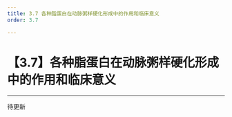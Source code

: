 ```yaml
---
title: 3.7 各种脂蛋白在动脉粥样硬化形成中的作用和临床意义
order: 3.7

---
```


# 【3.7】各种脂蛋白在动脉粥样硬化形成中的作用和临床意义

<kaodian :text="'生物化学检验记忆卡'" />

<!-- ######  第三章 脂代谢及高脂蛋白血症的检查

> 临床生化检验 -->

<beitiS/>

---

待更新

<!-- > 目前临床上开展的血脂测定项目包括 TC、TG、HDL-C、LDL-C、Lp（a）以及部分载脂蛋白如 ApoAI、ApoB 等。基本指标是 TC、TG、HDL-C 和 LDL-C。

## (1)胆固醇测定

<son :text="'生物化学检验记忆卡'" text1="(1)胆固醇、甘油三酯测定" :textOption="[['熟练掌握','专业知识','专业实践能力'],['熟练掌握','专业知识','专业实践能力'],['熟练掌握','专业知识','专业实践能力']]" />

::::tip

## (7)各种脂蛋白在动脉粥样硬化形成中的作用和临床意义

<son :text="'生物化学检验记忆卡'" text1="(5)各种脂蛋白在动脉粥样硬化形成中的作用和临床意义" :textOption="[['熟练掌握','相关专业知识','专业知识'],['熟练掌握','基础知识','相关专业知识'],['熟练掌握','基础知识','相关专业知识']]" />

### 七、血脂测定的标准化

血脂测定标准化要求实验室之间对胆固醇等项目的测定结果具有可比性，要求达到规定的准确度。
标准化工作的核心是准确的可溯源性，首先要建立一个可靠的参考系统，然后将准确性转移（传递）到常规测定中去。使常规测定结果可溯源到参考系统所提供的准确性基础上来。

表 3-3-5 为目前国内外公认的血脂与脂蛋白分析参考系统。
临床化学中参考血清（二极标准）要有通用性，但对试剂厂商生产的校准液只要求适用于某一特定的分析系统，而不是通用的。
心血管病流行病学研究需要对人群的血脂水平作国际间与地方间的横向比较，需要做到标准化。同一人群的血脂纵向研究，多中心协作研究及临床疗效观察中也要求对四项血脂测定做到标准化。临床上需要制定四项血脂的合适水平或异常水平的划分标准、治疗指针及治疗目标，也必须在血脂测定标准化的基础上进行。

表 3-3-5 血脂与脂蛋白测定的参考系统

| 项目     | 决定性方法    | 一级标准 | 参考方法 | 二级标准 |
| -------- | ------------- | -------- | -------- | -------- |
| TC       | ID-MS 法      |
| （NIST） | 纯胆固醇 NIST |

SRM911b
我国 BW09230a | ALBK（CDC）
HPLC 法（我国） | CDC 冰冻血清
NISTSRM909 SRM1951a CPA RM 026
我国 GBW138 |
| TG | ID-MS 法（NIST） | 三软脂酸酯
NIST SRM1959 | 二氯甲烷/硅酸/变色
酸法（CDC）（NCEP 推荐） | CDC 冰冻血清
NISTSRM1951a
CPA RM 026 |
| HDL-C | 无 | 无 | 超离心/肝素 Mn2+
ALBK 法（CDC）（NCEP 推荐） | CDC 冰冻血清
NISTSRM1951a
CPA RM 026 |
| LDL-C | 无 | 无 | β 定量法（CDC）（NCEP 推荐） | CDC 冰冻血清
NISTSRM1951a
CPA RM 026 |
| ApoAI | HPLC-MS
（CDC 候选） | 纯化的 ApoAI
BCR CRM393 | 无 | WHO 参考血清 SP1-01
（CDC 用 RIA 法为对比方法为定值） |
| ApoB | 无 | 超离心纯化的 LDL
（d1.030-1.050） | 无 | WHO 参考血清 SP3-07
NWLRL 用免疫散射测浊法为对比方法定值 |

CDC:美国疾病控制中心; NCEP:美国国家胆固醇教育计划
WHO:世界卫生组织;NWLRL 美国西北脂质研究实验室
按照美国国家胆固醇教育计划 1995 年所制定的技术目标，各实验室进行血脂测定并非要求统一测定方法，而是要求对同一批标本的血脂测定值取得基本一致，要求测定值落入在可允许的“不精密度”（CV）及“不准确度（偏差）”范围内。（见表 3-3-6）
表 3-3-6 美国国家胆固醇教育计划所制定的技术目标

|       | 不准确度（偏差） | 不精密度（CV） | 总误差 |
| ----- | ---------------- | -------------- | ------ |
| TC    | ≤±3%             | ≤3             | 8.9%   |
| TG    | ≤±5%             | ≤5%            | ≤15%   |
| HDL-C | ≤±5%             | ≤6%            | ≤13%   |
| LDL-C | ≤±4%             | ≤4%            | ≤12%   |

注:总误差-偏差%+1.96CV（与参考值比较）
免疫比浊法测定血清 ApoAⅠ、ApoB 和 Lp（a）的不精密度和不准确度均应 ≤±5%。
血脂准确测定应从分析前的准备开始，包括受试者的准备、标本采集与储存，选用合格的试剂及合格的校准物、仪器选择与使用等问题，要坚持室内质控及参加室间质量评价活动。
方法学上应该采用推荐的操作方法，对尚无推荐方法的项目，最好采用国际通用的方法（包括试剂配方与操作程序）。要加强学习，提高对商品试剂盒质量优劣的鉴别能力。对一项生化试验的临床意义的评价往往受方法学的影响，例如目前在 ApoAⅠ、ApoB 测定中，有的国产试剂质量不合格，校准液不可靠，操作上只求简单而放弃原则，以致歪曲临床意义的判断，这种不良倾向应引起重视，不明情况的临床工作者应用了不可靠的实验室报告的数据写总结，造成不良后果可想而知。
血脂和脂蛋白与动脉粥样硬化关系密切已如上述，但这些指标不能作为诊断之用，只能作为危险因素用以评价发生冠心病的危险性。
影响血脂水平的因素很多，它受年龄、性别、遗传因素、居住地区、生活方式、饮食习惯、劳动类型、文化水平等等因素影响，很难定出一个通用的参考值。所以现在建议对血脂水平高低的划分，应该依据是否容易发生由动脉粥样硬化引起心血管病而分为“合适水平”、“边缘水平”、和“危险水平”。而不用“正常值”、也不建议用“理想水平”、“最适水平”等名词。
 -->
